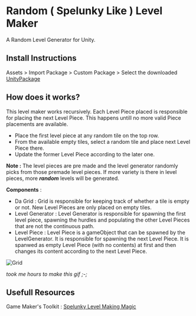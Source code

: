# Random ( Spelunky Like ) Level Maker
A Random Level Generator for Unity.

## Install Instructions 

Assets > Import Package > Custom Package > Select the downloaded [UnityPackage](https://github.com/Devanshu19/SpelunkyLevelMaker/releases/latest/download/LevelMaker.unitypackage)
 
## How does it works?

This level maker works recursively. Each Level Piece placed is responsible for placing the next Level Piece. This happens untill no more valid Piece placements are available. 

* Place the first level piece at any random tile on the top row. 
* From the available empty tiles, select a random tile and place next Level Piece there.
* Update the former Level Piece according to the later one.

**Note :** The level pieces are pre made and the level generator randomly picks from those premade level pieces. If more variety is there in level pieces, more _**random**_ levels will be generated. 

**Components** : 
* Da Grid : Grid is responsible for keeping track of whether a tile is empty or not. New Level Pieces are only placed on empty tiles. 
* Level Generator : Level Generator is responsible for spawning the first level piece, spawning the hurdles and populating the other Level Pieces that are not the continuous path.
* Level Piece : Level Piece is a gameObject that can be spawned by the LevelGenerator. It is responsible for spawning the next Level Piece. It is spanwed as empty Level Piece (with no contents) at first and then changes its content according to the next Level Piece. 

![Grid](https://user-images.githubusercontent.com/66104268/163002480-d13bb7b2-f483-4629-9903-9241ed00d54f.gif)

_took me hours to make this gif ;-;_
 
## Usefull Resources 

Game Maker's Toolkit : [Spelunky Level Making Magic](https://www.youtube.com/watch?v=Uqk5Zf0tw3o)
